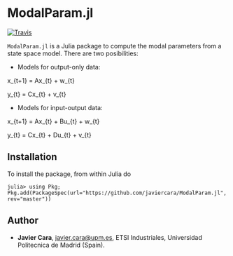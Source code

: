 # ModalParam.jl

[![Travis](https://travis-ci.org/javiercara/ModalParam.jl.svg?branch=master)](https://travis-ci.org/javiercara/ModalParam.jl.svg?branch=master)

`ModalParam.jl` is a Julia package to compute the modal parameters from a state space model. There are two posibilities:

- Models for output-only data:

x_{t+1} = Ax_{t} + w_{t}

y_{t}   = Cx_{t} + v_{t}

- Models for input-output data:

x_{t+1} = Ax_{t} + Bu_{t} + w_{t}

y_{t}   = Cx_{t} + Du_{t} + v_{t}

## Installation

To install the package, from within Julia do

~~~
julia> using Pkg; Pkg.add(PackageSpec(url="https://github.com/javiercara/ModalParam.jl", rev="master"))
~~~

## Author

* **Javier Cara**, javier.cara@upm.es, ETSI Industriales, Universidad Politecnica de Madrid (Spain).
